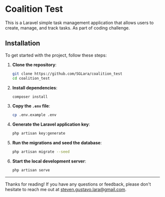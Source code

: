 # Coalition Test

This is a Laravel simple task management application that allows users to create, manage, and track tasks. As  part of coding challenge.

## Installation

To get started with the project, follow these steps:

1. **Clone the repository**:
    ```bash
    git clone https://github.com/SGLara/coalition_test
    cd coalition_test
    ```

2. **Install dependencies**:
    ```bash
    composer install
    ```

3. **Copy the `.env` file**:
    ```bash
    cp .env.example .env
    ```

4. **Generate the Laravel application key**:
    ```bash
    php artisan key:generate
    ```

5. **Run the migrations and seed the database**:
    ```bash
    php artisan migrate --seed
    ```

6. **Start the local development server**:
    ```bash
    php artisan serve
    ```

---
Thanks for reading! If you have any questions or feedback, please don't hesitate to reach me out at [steven.gustavo.lara@gmail.com](mailto:steven.gustavo.lara@gmail.com).
